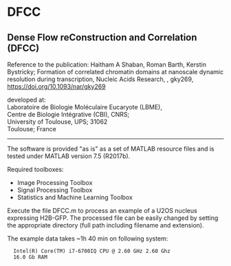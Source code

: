 # DFCC
 Dense Flow reConstruction and Correlation (DFCC)
 ----------------------------------------------------------------------- 

 Reference to the publication:
   Haitham A Shaban, Roman Barth, Kerstin Bystricky; Formation of correlated chromatin domains at nanoscale dynamic resolution during transcription, Nucleic Acids Research, , gky269, https://doi.org/10.1093/nar/gky269

 developed at:  
       Laboratoire de Biologie Moléculaire Eucaryote (LBME),        
       Centre de Biologie Intégrative (CBI), CNRS;        
       University of Toulouse, UPS; 31062        
       Toulouse; France
       

 ----------------------------------------------------------------------- 

The software is provided "as is" as a set of MATLAB resource files and is 
tested under MATLAB version 7.5 (R2017b).

Required toolboxes:
- Image Processing Toolbox
- Signal Processing Toolbox
- Statistics and Machine Learning Toolbox

Execute the file DFCC.m to process an example of a U2OS nucleus expressing H2B-GFP. 
The processed file can be easily changed by setting the appropriate directory (full 
path including filename and extension). 

The example data takes ~1h 40 min on following system:

      Intel(R) Core(TM) i7-6700IQ CPU @ 2.60 GHz 2.60 Ghz     
      16.0 Gb RAM
